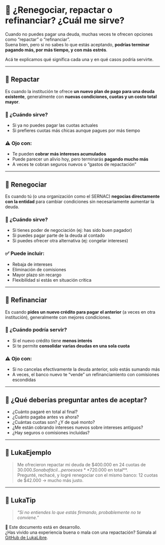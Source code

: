 # 🔄 ¿Renegociar, repactar o refinanciar? ¿Cuál me sirve?

Cuando no puedes pagar una deuda, muchas veces te ofrecen opciones como “repactar” o “refinanciar”.  
Suena bien, pero si no sabes lo que estás aceptando, **podrías terminar pagando más, por más tiempo, y con más estrés**.

Acá te explicamos qué significa cada una y en qué casos podría servirte.

---

## 📌 Repactar

Es cuando la institución te ofrece **un nuevo plan de pago para una deuda existente**, generalmente con **nuevas condiciones, cuotas y un costo total mayor**.

### 🧠 ¿Cuándo sirve?
- Si ya no puedes pagar las cuotas actuales
- Si prefieres cuotas más chicas aunque pagues por más tiempo

### ⚠️ Ojo con:
- Te pueden **cobrar más intereses acumulados**
- Puede parecer un alivio hoy, pero terminarás **pagando mucho más**
- A veces te cobran seguros nuevos o “gastos de repactación”

---

## 📌 Renegociar

Es cuando tú (o una organización como el SERNAC) **negocias directamente con la entidad** para cambiar condiciones sin necesariamente aumentar la deuda.

### 🧠 ¿Cuándo sirve?
- Si tienes poder de negociación (ej: has sido buen pagador)
- Si puedes pagar parte de la deuda al contado
- Si puedes ofrecer otra alternativa (ej: congelar intereses)

### ✅ Puede incluir:
- Rebaja de intereses
- Eliminación de comisiones
- Mayor plazo sin recargo
- Flexibilidad si estás en situación crítica

---

## 📌 Refinanciar

Es cuando **pides un nuevo crédito para pagar el anterior** (a veces en otra institución), generalmente con mejores condiciones.

### 🧠 ¿Cuándo podría servir?
- Si el nuevo crédito tiene **menos interés**
- Si te permite **consolidar varias deudas en una sola cuota**

### ⚠️ Ojo con:
- Si no cancelas efectivamente la deuda anterior, solo estás sumando más
- A veces, el banco nuevo te “vende” un refinanciamiento con comisiones escondidas

---

## 🧠 ¿Qué deberías preguntar antes de aceptar?

- ¿Cuánto pagaré en total al final?
- ¿Cuánto pagaba antes vs ahora?
- ¿Cuántas cuotas son? ¿Y de qué monto?
- ¿Me están cobrando intereses nuevos sobre intereses antiguos?
- ¿Hay seguros o comisiones incluidas?

---

## 💬 LukaEjemplo

> Me ofrecieron repactar mi deuda de $400.000 en 24 cuotas de $30.000.  
> Sonaba fácil… pero eso es **$720.000 en total**.  
> Pregunté, rechacé, y logré renegociar con el mismo banco: 12 cuotas de $42.000 → mucho más justo.

---

## 🧠 LukaTip

> *“Si no entiendes lo que estás firmando, probablemente no te conviene.”*

📌 Este documento está en desarrollo.  
¿Has vivido una experiencia buena o mala con una repactación? Súmala al [GitHub de LukaLibre](https://github.com/tuusuario/lukalibre).
